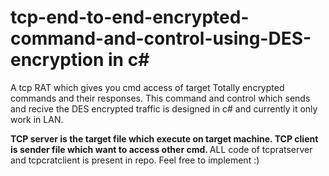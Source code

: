 # tcp-end-to-end-encrypted-command-and-control-using-DES-encryption in c#
A tcp RAT which gives you cmd access of target
Totally encrypted commands and their responses.
This command and control which sends and recive the DES encrypted traffic is designed in c# and currently it only work in LAN.

<b>
TCP server is the target file which execute on target machine.
TCP client is sender file which want to access other cmd.
</b>
ALL code of tcpratserver and tcpcratclient is present in repo.
Feel free to implement :)
